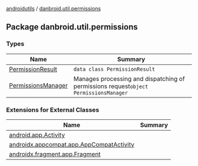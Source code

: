 [androidutils](../index.md) / [danbroid.util.permissions](./index.md)

## Package danbroid.util.permissions

### Types

| Name | Summary |
|---|---|
| [PermissionResult](-permission-result/index.md) | `data class PermissionResult` |
| [PermissionsManager](-permissions-manager/index.md) | Manages processing and dispatching of permissions request`object PermissionsManager` |

### Extensions for External Classes

| Name | Summary |
|---|---|
| [android.app.Activity](android.app.-activity/index.md) |  |
| [androidx.appcompat.app.AppCompatActivity](androidx.appcompat.app.-app-compat-activity/index.md) |  |
| [androidx.fragment.app.Fragment](androidx.fragment.app.-fragment/index.md) |  |
